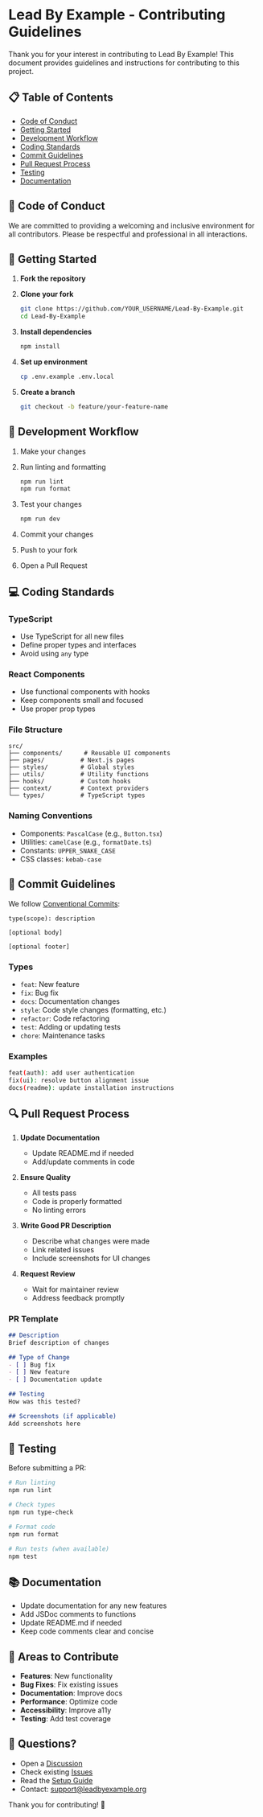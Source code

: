 # Lead By Example - Contributing Guidelines

Thank you for your interest in contributing to Lead By Example! This document provides guidelines and instructions for contributing to this project.

## 📋 Table of Contents

- [Code of Conduct](#code-of-conduct)
- [Getting Started](#getting-started)
- [Development Workflow](#development-workflow)
- [Coding Standards](#coding-standards)
- [Commit Guidelines](#commit-guidelines)
- [Pull Request Process](#pull-request-process)
- [Testing](#testing)
- [Documentation](#documentation)

## 📜 Code of Conduct

We are committed to providing a welcoming and inclusive environment for all contributors. Please be respectful and professional in all interactions.

## 🚀 Getting Started

1. **Fork the repository**
2. **Clone your fork**

   ```bash
   git clone https://github.com/YOUR_USERNAME/Lead-By-Example.git
   cd Lead-By-Example
   ```

3. **Install dependencies**

   ```bash
   npm install
   ```

4. **Set up environment**

   ```bash
   cp .env.example .env.local
   ```

5. **Create a branch**

   ```bash
   git checkout -b feature/your-feature-name
   ```

## 🔄 Development Workflow

1. Make your changes
2. Run linting and formatting

   ```bash
   npm run lint
   npm run format
   ```

3. Test your changes

   ```bash
   npm run dev
   ```

4. Commit your changes
5. Push to your fork
6. Open a Pull Request

## 💻 Coding Standards

### TypeScript

- Use TypeScript for all new files
- Define proper types and interfaces
- Avoid using `any` type

### React Components

- Use functional components with hooks
- Keep components small and focused
- Use proper prop types

### File Structure

```
src/
├── components/      # Reusable UI components
├── pages/          # Next.js pages
├── styles/         # Global styles
├── utils/          # Utility functions
├── hooks/          # Custom hooks
├── context/        # Context providers
└── types/          # TypeScript types
```

### Naming Conventions

- Components: `PascalCase` (e.g., `Button.tsx`)
- Utilities: `camelCase` (e.g., `formatDate.ts`)
- Constants: `UPPER_SNAKE_CASE`
- CSS classes: `kebab-case`

## 📝 Commit Guidelines

We follow [Conventional Commits](https://www.conventionalcommits.org/):

```
type(scope): description

[optional body]

[optional footer]
```

### Types

- `feat`: New feature
- `fix`: Bug fix
- `docs`: Documentation changes
- `style`: Code style changes (formatting, etc.)
- `refactor`: Code refactoring
- `test`: Adding or updating tests
- `chore`: Maintenance tasks

### Examples

```bash
feat(auth): add user authentication
fix(ui): resolve button alignment issue
docs(readme): update installation instructions
```

## 🔍 Pull Request Process

1. **Update Documentation**
   - Update README.md if needed
   - Add/update comments in code

2. **Ensure Quality**
   - All tests pass
   - Code is properly formatted
   - No linting errors

3. **Write Good PR Description**
   - Describe what changes were made
   - Link related issues
   - Include screenshots for UI changes

4. **Request Review**
   - Wait for maintainer review
   - Address feedback promptly

### PR Template

```markdown
## Description
Brief description of changes

## Type of Change
- [ ] Bug fix
- [ ] New feature
- [ ] Documentation update

## Testing
How was this tested?

## Screenshots (if applicable)
Add screenshots here
```

## 🧪 Testing

Before submitting a PR:

```bash
# Run linting
npm run lint

# Check types
npm run type-check

# Format code
npm run format

# Run tests (when available)
npm test
```

## 📚 Documentation

- Update documentation for any new features
- Add JSDoc comments to functions
- Update README.md if needed
- Keep code comments clear and concise

## 🎯 Areas to Contribute

- **Features**: New functionality
- **Bug Fixes**: Fix existing issues
- **Documentation**: Improve docs
- **Performance**: Optimize code
- **Accessibility**: Improve a11y
- **Testing**: Add test coverage

## 🤔 Questions?

- Open a [Discussion](https://github.com/StrayDogSyn/Lead-By-Example/discussions)
- Check existing [Issues](https://github.com/StrayDogSyn/Lead-By-Example/issues)
- Read the [Setup Guide](SETUP.md)
- Contact: <support@leadbyexample.org>

Thank you for contributing! 🎉
